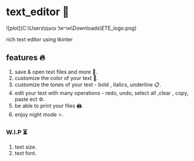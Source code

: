# text_editor 📝
![plot](C:\Users\אריאל ונועם\Downloads\ETE_logo.png)

rich text editor using tkinter
## features 🔥
1. save & open text files and more 💾.
2. customize the color of your text 🌈.
3. customize the tones of your text - bold , italics, underline 📋.
4. edit your text with many operations - redo, undo, select all ,clear , copy, paste ect ⚙️.
5. be able to print your files 🖨️.
6. enjoy night mode ⭐.

### W.I.P ⏳
1. text size.
2. text font.
